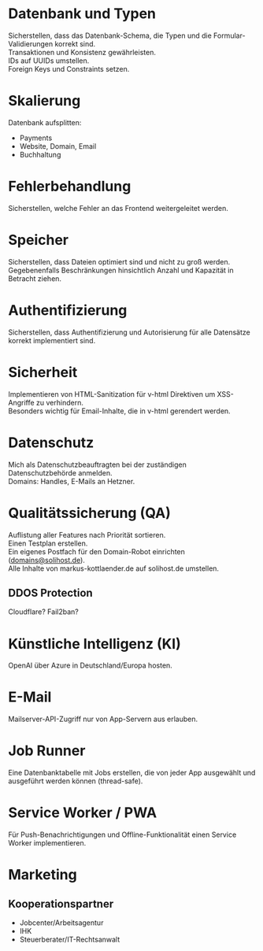 # Datenbank und Typen

Sicherstellen, dass das Datenbank-Schema, die Typen und die Formular-Validierungen korrekt sind.  
Transaktionen und Konsistenz gewährleisten.  
IDs auf UUIDs umstellen.  
Foreign Keys und Constraints setzen.

# Skalierung

Datenbank aufsplitten:
- Payments
- Website, Domain, Email
- Buchhaltung

# Fehlerbehandlung

Sicherstellen, welche Fehler an das Frontend weitergeleitet werden.

# Speicher

Sicherstellen, dass Dateien optimiert sind und nicht zu groß werden.  
Gegebenenfalls Beschränkungen hinsichtlich Anzahl und Kapazität in Betracht ziehen.

# Authentifizierung

Sicherstellen, dass Authentifizierung und Autorisierung für alle Datensätze korrekt implementiert sind.

# Sicherheit

Implementieren von HTML-Sanitization für v-html Direktiven um XSS-Angriffe zu verhindern.  
Besonders wichtig für Email-Inhalte, die in v-html gerendert werden.

# Datenschutz

Mich als Datenschutzbeauftragten bei der zuständigen Datenschutzbehörde anmelden.  
Domains: Handles, E-Mails an Hetzner.

# Qualitätssicherung (QA)

Auflistung aller Features nach Priorität sortieren.  
Einen Testplan erstellen.  
Ein eigenes Postfach für den Domain-Robot einrichten (domains@solihost.de).  
Alle Inhalte von markus-kottlaender.de auf solihost.de umstellen.

## DDOS Protection

Cloudflare? Fail2ban?

# Künstliche Intelligenz (KI)

OpenAI über Azure in Deutschland/Europa hosten.

# E-Mail

Mailserver-API-Zugriff nur von App-Servern aus erlauben.

# Job Runner

Eine Datenbanktabelle mit Jobs erstellen, die von jeder App ausgewählt und ausgeführt werden können (thread-safe).

# Service Worker / PWA

Für Push-Benachrichtigungen und Offline-Funktionalität einen Service Worker implementieren.

# Marketing

## Kooperationspartner

- Jobcenter/Arbeitsagentur
- IHK
- Steuerberater/IT-Rechtsanwalt